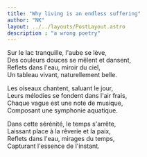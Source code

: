 ```yaml
---
title: "Why living is an endless suffering"
author: "NK"
layout: ../../layouts/PostLayout.astro
description : "a wrong poetry"
---
```


Sur le lac tranquille, l'aube se lève,  
Des couleurs douces se mêlent et dansent,  
Reflets dans l'eau, miroir du ciel,  
Un tableau vivant, naturellement belle.

Les oiseaux chantent, saluant le jour,  
Leurs mélodies se fondent dans l'air frais,  
Chaque vague est une note de musique,  
Composant une symphonie aquatique.

Dans cette sérénité, le temps s'arrête,  
Laissant place à la rêverie et la paix,  
Reflets dans l'eau, mirages du temps,  
Capturant l'essence de l'instant.


